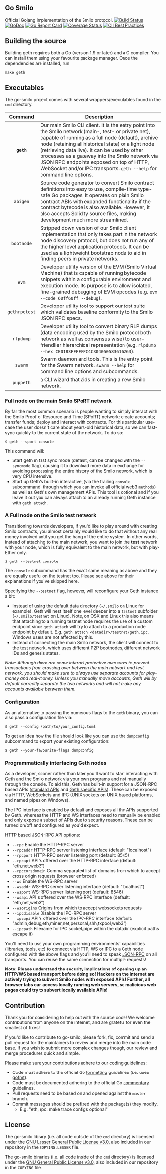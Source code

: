 ## Go Smilo

Official Golang implementation of the Smilo protocol. 
[![Build Status](https://travis-ci.org/Smilo-platform/go-smilo.svg?branch=master)](https://travis-ci.org/Smilo-platform/go-smilo)
[![GoDoc](https://godoc.org/github.com/Smilo-platform/go-smilo/src/blockchain/smilobft?status.svg)](https://godoc.org/github.com/Smilo-platform/go-smilo/src/blockchain/smilobft)
[![Go Report Card](https://goreportcard.com/badge/github.com/Smilo-platform/go-smilo)](https://goreportcard.com/report/github.com/Smilo-platform/go-smilo)
[![Coverage Status](https://coveralls.io/repos/github/Smilo-platform/go-smilo/badge.svg)](https://coveralls.io/github/Smilo-platform/go-smilo)
[![CII Best Practices](https://bestpractices.coreinfrastructure.org/projects/2918/badge)](https://bestpractices.coreinfrastructure.org/projects/2918)


## Building the source

Building geth requires both a Go (version 1.9 or later) and a C compiler.
You can install them using your favourite package manager.
Once the dependencies are installed, run

    make geth

## Executables

The go-smilo project comes with several wrappers/executables found in the `cmd` directory.

| Command    | Description |
|:----------:|-------------|
| **`geth`** | Our main Smilo CLI client. It is the entry point into the Smilo network (main-, test- or private net), capable of running as a full node (default), archive node (retaining all historical state) or a light node (retrieving data live). It can be used by other processes as a gateway into the Smilo network via JSON RPC endpoints exposed on top of HTTP, WebSocket and/or IPC transports. `geth --help` for command line options. |
| `abigen` | Source code generator to convert Smilo contract definitions into easy to use, compile-time type-safe Go packages. It operates on plain Smilo contract ABIs with expanded functionality if the contract bytecode is also available. However, it also accepts Solidity source files, making development much more streamlined.  |
| `bootnode` | Stripped down version of our Smilo client implementation that only takes part in the network node discovery protocol, but does not run any of the higher level application protocols. It can be used as a lightweight bootstrap node to aid in finding peers in private networks. |
| `evm` | Developer utility version of the EVM (Smilo Virtual Machine) that is capable of running bytecode snippets within a configurable environment and execution mode. Its purpose is to allow isolated, fine-grained debugging of EVM opcodes (e.g. `evm --code 60ff60ff --debug`). |
| `gethrpctest` | Developer utility tool to support our test suite which validates baseline conformity to the Smilo JSON RPC specs. |
| `rlpdump` | Developer utility tool to convert binary RLP dumps (data encoding used by the Smilo protocol both network as well as consensus wise) to user-friendlier hierarchical representation (e.g. `rlpdump --hex CE0183FFFFFFC4C304050583616263`). |
| `swarm`    | Swarm daemon and tools. This is the entry point for the Swarm network. `swarm --help` for command line options and subcommands. |
| `puppeth`    | a CLI wizard that aids in creating a new Smilo network. |


### Full node on the main Smilo SPoRT network

By far the most common scenario is people wanting to simply interact with the Smilo Proof of Resource and Time (SPoRT) network:
create accounts; transfer funds; deploy and interact with contracts. For this particular use-case
the user doesn't care about years-old historical data, so we can fast-sync quickly to the current
state of the network. To do so:

```
$ geth --sport console
```

This command will:

 * Start geth in fast sync mode (default, can be changed with the `--syncmode` flag), causing it to
   download more data in exchange for avoiding processing the entire history of the Smilo network,
   which is very CPU intensive.
 * Start up Geth's built-in interactive,
   (via the trailing `console` subcommand) through which you can invoke all official web3 `methods`)
   as well as Geth's own management APIs.
   This tool is optional and if you leave it out you can always attach to an already running Geth instance
   with `geth attach`.

### A Full node on the Smilo test network

Transitioning towards developers, if you'd like to play around with creating Smilo contracts, you
almost certainly would like to do that without any real money involved until you get the hang of the
entire system. In other words, instead of attaching to the main network, you want to join the **test**
network with your node, which is fully equivalent to the main network, but with play-Ether only.

```
$ geth --testnet console
```

The `console` subcommand has the exact same meaning as above and they are equally useful on the
testnet too. Please see above for their explanations if you've skipped here.

Specifying the `--testnet` flag, however, will reconfigure your Geth instance a bit:

 * Instead of using the default data directory (`~/.smilo` on Linux for example), Geth will nest
   itself one level deeper into a `testnet` subfolder (`~/.smilo/testnet` on Linux). Note, on OSX
   and Linux this also means that attaching to a running testnet node requires the use of a custom
   endpoint since `geth attach` will try to attach to a production node endpoint by default. E.g.
   `geth attach <datadir>/testnet/geth.ipc`. Windows users are not affected by this.
 * Instead of connecting the main Smilo network, the client will connect to the test network,
   which uses different P2P bootnodes, different network IDs and genesis states.
   
*Note: Although there are some internal protective measures to prevent transactions from crossing
over between the main network and test network, you should make sure to always use separate accounts
for play-money and real-money. Unless you manually move accounts, Geth will by default correctly
separate the two networks and will not make any accounts available between them.*

### Configuration

As an alternative to passing the numerous flags to the `geth` binary, you can also pass a configuration file via:

```
$ geth --config /path/to/your_config.toml
```

To get an idea how the file should look like you can use the `dumpconfig` subcommand to export your existing configuration:

```
$ geth --your-favourite-flags dumpconfig
```

### Programmatically interfacing Geth nodes

As a developer, sooner rather than later you'll want to start interacting with Geth and the Smilo
network via your own programs and not manually through the console. To aid this, Geth has built-in
support for a JSON-RPC based APIs ([standard APIs](https://github.com/ethereum/wiki/wiki/JSON-RPC) and
[Geth specific APIs](https://github.com/ethereum/go-ethereum/wiki/Management-APIs)). These can be
exposed via HTTP, WebSockets and IPC (UNIX sockets on UNIX based platforms, and named pipes on Windows).

The IPC interface is enabled by default and exposes all the APIs supported by Geth, whereas the HTTP
and WS interfaces need to manually be enabled and only expose a subset of APIs due to security reasons.
These can be turned on/off and configured as you'd expect.

HTTP based JSON-RPC API options:

  * `--rpc` Enable the HTTP-RPC server
  * `--rpcaddr` HTTP-RPC server listening interface (default: "localhost")
  * `--rpcport` HTTP-RPC server listening port (default: 8545)
  * `--rpcapi` API's offered over the HTTP-RPC interface (default: "eth,net,web3")
  * `--rpccorsdomain` Comma separated list of domains from which to accept cross origin requests (browser enforced)
  * `--ws` Enable the WS-RPC server
  * `--wsaddr` WS-RPC server listening interface (default: "localhost")
  * `--wsport` WS-RPC server listening port (default: 8546)
  * `--wsapi` API's offered over the WS-RPC interface (default: "eth,net,web3")
  * `--wsorigins` Origins from which to accept websockets requests
  * `--ipcdisable` Disable the IPC-RPC server
  * `--ipcapi` API's offered over the IPC-RPC interface (default: "admin,debug,eth,miner,net,personal,shh,txpool,web3")
  * `--ipcpath` Filename for IPC socket/pipe within the datadir (explicit paths escape it)

You'll need to use your own programming environments' capabilities (libraries, tools, etc) to connect
via HTTP, WS or IPC to a Geth node configured with the above flags and you'll need to speak [JSON-RPC](https://www.jsonrpc.org/specification)
on all transports. You can reuse the same connection for multiple requests!

**Note: Please understand the security implications of opening up an HTTP/WS based transport before
doing so! Hackers on the internet are actively trying to subvert Smilo nodes with exposed APIs!
Further, all browser tabs can access locally running web servers, so malicious web pages could try to
subvert locally available APIs!**

## Contribution

Thank you for considering to help out with the source code! We welcome contributions from
anyone on the internet, and are grateful for even the smallest of fixes!

If you'd like to contribute to go-smilo, please fork, fix, commit and send a pull request
for the maintainers to review and merge into the main code base. If you wish to submit more
complex changes though, our review and merge procedures quick and simple.

Please make sure your contributions adhere to our coding guidelines:

 * Code must adhere to the official Go [formatting](https://golang.org/doc/effective_go.html#formatting) guidelines (i.e. uses [gofmt](https://golang.org/cmd/gofmt/)).
 * Code must be documented adhering to the official Go [commentary](https://golang.org/doc/effective_go.html#commentary) guidelines.
 * Pull requests need to be based on and opened against the `master` branch.
 * Commit messages should be prefixed with the package(s) they modify.
   * E.g. "eth, rpc: make trace configs optional"

## License

The go-smilo library (i.e. all code outside of the `cmd` directory) is licensed under the
[GNU Lesser General Public License v3.0](https://www.gnu.org/licenses/lgpl-3.0.en.html), also
included in our repository in the `COPYING.LESSER` file.

The go-smilo binaries (i.e. all code inside of the `cmd` directory) is licensed under the
[GNU General Public License v3.0](https://www.gnu.org/licenses/gpl-3.0.en.html), also included
in our repository in the `COPYING` file.
